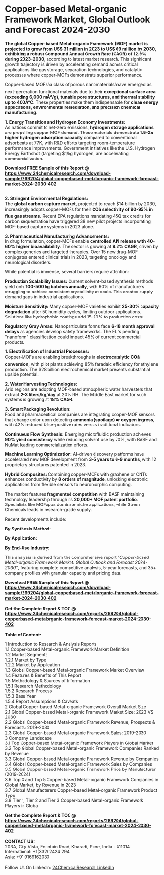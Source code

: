 <h1>Copper-based Metal-organic Framework Market, Global Outlook and Forecast 2024-2030</h1><p><strong>The global Copper-based Metal-organic Framework (MOF) market is projected to grow from US$ 31 million in 2023 to US$ 69 million by 2030, exhibiting a robust Compound Annual Growth Rate (CAGR) of 12.9% during 2023-2030</strong>, according to latest market research. This significant growth trajectory is driven by accelerating demand across critical applications like gas storage, separation technologies, and catalytic processes where copper-MOFs demonstrate superior performance.</p><p>Copper-based MOFsâa class of porous nanomaterialsâhave emerged as next-generation functional materials due to their <strong>exceptional surface area (exceeding 6,000 mÂ²/g), tunable pore structures, and thermal stability up to 400Â°C</strong>. These properties make them indispensable for <strong>clean energy applications, environmental remediation, and precision chemical manufacturing</strong>.</p><p><strong>1. Energy Transition and Hydrogen Economy Investments:</strong><br>
As nations commit to net-zero emissions, <strong>hydrogen storage applications</strong> are propelling copper-MOF demand. These materials demonstrate <strong>1.5-2x higher hydrogen adsorption capacity</strong> compared to conventional adsorbents at 77K, with R&amp;D efforts targeting room-temperature performance improvements. Government initiatives like the U.S. Hydrogen Energy Earthshot (targeting $1/kg hydrogen) are accelerating commercialization.</p><div><b>Download FREE Sample of this Report @ 
            <a href="https://www.24chemicalresearch.com/download-sample/269204/global-copperbased-metalorganic-framework-forecast-market-2024-2030-402">
            https://www.24chemicalresearch.com/download-sample/269204/global-copperbased-metalorganic-framework-forecast-market-2024-2030-402</a></b></div><br><p><strong>2. Stringent Environmental Regulations:</strong><br>
The <strong>global carbon capture market</strong>, projected to reach $14 billion by 2030, increasingly adopts copper-MOFs for their <strong>COâ selectivity of 90-95% in flue gas streams</strong>. Recent EPA regulations mandating 45Q tax credits for carbon sequestration have triggered 38 new pilot projects incorporating MOF-based capture systems in 2023 alone.</p><p><strong>3. Pharmaceutical Manufacturing Advancements:</strong><br>
In drug formulation, copper-MOFs enable <strong>controlled API release with 40-60% higher bioavailability</strong>. The sector is growing at <strong>9.2% CAGR</strong>, driven by complex generics and targeted therapies. Over 15 new drug-MOF conjugates entered clinical trials in 2023, targeting oncology and neurological disorders.</p><p>While potential is immense, several barriers require attention:</p><p><strong>Production Scalability Issues:</strong> Current solvent-based synthesis methods yield only <strong>100-500 kg batches annually</strong>, with 60% of manufacturers struggling to achieve consistent crystallinity at scale. This creates supply-demand gaps in industrial applications.</p><p><strong>Moisture Sensitivity:</strong> Many copper-MOF varieties exhibit <strong>25-30% capacity degradation</strong> after 50 humidity cycles, limiting outdoor applications. Solutions like hydrophobic coatings add 15-20% to production costs.</p><p><strong>Regulatory Gray Areas:</strong> Nanoparticulate forms face <strong>6-18 month approval delays</strong> as agencies develop safety frameworks. The EU's pending "nanoform" classification could impact 45% of current commercial products.</p><p><strong>1. Electrification of Industrial Processes:</strong><br>
Copper-MOFs are enabling breakthroughs in <strong>electrocatalytic COâ conversion</strong>, with pilot plants achieving 85% faradaic efficiency for ethylene production. The $28 billion electrochemical market presents substantial upside potential.</p><p><strong>2. Water Harvesting Technologies:</strong><br>
Arid regions are adopting MOF-based atmospheric water harvesters that extract <strong>2-3 liters/kg/day</strong> at 20% RH. The Middle East market for such systems is growing at <strong>18% CAGR</strong>.</p><p><strong>3. Smart Packaging Revolution:</strong><br>
Food and pharmaceutical companies are integrating copper-MOF sensors that change color upon detecting <strong>ammonia (spoilage) or oxygen ingress</strong>, with 42% reduced false-positive rates versus traditional indicators.</p><p><strong>Continuous Flow Synthesis:</strong> Emerging microfluidic production achieves <strong>90% yield consistency</strong> while reducing solvent use by 70%, with BASF and NuMat leading commercialization efforts.</p><p><strong>Machine Learning Optimization:</strong> AI-driven discovery platforms have accelerated new MOF development from <strong>3-5 years to 6-9 months</strong>, with 12 proprietary structures patented in 2023.</p><p><strong>Hybrid Composites:</strong> Combining copper-MOFs with graphene or CNTs enhances conductivity by <strong>8 orders of magnitude</strong>, unlocking electronic applications from flexible sensors to neuromorphic computing.</p><p>The market features <strong>fragmented competition</strong> with BASF maintaining technology leadership through its <strong>20,000+ MOF patent portfolio</strong>. Specialists like MOFapps dominate niche applications, while Strem Chemicals leads in research-grade supply.</p><p>Recent developments include:</p><p><strong>By Synthesis Method:</strong></p><p><strong>By Application:</strong></p><p><strong>By End-Use Industry:</strong></p><p>This analysis is derived from the comprehensive report <em>"Copper-based Metal-organic Framework Market: Global Outlook and Forecast 2024-2030"</em>, featuring complete competitive analysis, 5-year forecasts, and 35+ company profiles with granular capacity and pricing data.</p><div><b>Download FREE Sample of this Report @ 
            <a href="https://www.24chemicalresearch.com/download-sample/269204/global-copperbased-metalorganic-framework-forecast-market-2024-2030-402">
            https://www.24chemicalresearch.com/download-sample/269204/global-copperbased-metalorganic-framework-forecast-market-2024-2030-402</a></b></div><br><div><b>Get the Complete Report & TOC @ 
            <a href="https://www.24chemicalresearch.com/reports/269204/global-copperbased-metalorganic-framework-forecast-market-2024-2030-402">
            https://www.24chemicalresearch.com/reports/269204/global-copperbased-metalorganic-framework-forecast-market-2024-2030-402</a></b></div><br>
            <b>Table of Content:</b><p>1 Introduction to Research & Analysis Reports<br />
    1.1 Copper-based Metal-organic Framework Market Definition<br />
    1.2 Market Segments<br />
        1.2.1 Market by Type<br />
        1.2.2 Market by Application<br />
    1.3 Global Copper-based Metal-organic Framework Market Overview<br />
    1.4 Features & Benefits of This Report<br />
    1.5 Methodology & Sources of Information<br />
        1.5.1 Research Methodology<br />
        1.5.2 Research Process<br />
        1.5.3 Base Year<br />
        1.5.4 Report Assumptions & Caveats<br />
2 Global Copper-based Metal-organic Framework Overall Market Size<br />
    2.1 Global Copper-based Metal-organic Framework Market Size: 2023 VS 2030<br />
    2.2 Global Copper-based Metal-organic Framework Revenue, Prospects & Forecasts: 2019-2030<br />
    2.3 Global Copper-based Metal-organic Framework Sales: 2019-2030<br />
3 Company Landscape<br />
    3.1 Top Copper-based Metal-organic Framework Players in Global Market<br />
    3.2 Top Global Copper-based Metal-organic Framework Companies Ranked by Revenue<br />
    3.3 Global Copper-based Metal-organic Framework Revenue by Companies<br />
    3.4 Global Copper-based Metal-organic Framework Sales by Companies<br />
    3.5 Global Copper-based Metal-organic Framework Price by Manufacturer (2019-2024)<br />
    3.6 Top 3 and Top 5 Copper-based Metal-organic Framework Companies in Global Market, by Revenue in 2023<br />
    3.7 Global Manufacturers Copper-based Metal-organic Framework Product Type<br />
    3.8 Tier 1, Tier 2 and Tier 3 Copper-based Metal-organic Framework Players in Globa</p><div><b>Get the Complete Report & TOC @ 
            <a href="https://www.24chemicalresearch.com/reports/269204/global-copperbased-metalorganic-framework-forecast-market-2024-2030-402">
            https://www.24chemicalresearch.com/reports/269204/global-copperbased-metalorganic-framework-forecast-market-2024-2030-402</a></b></div><br><b>CONTACT US:</b><br>
            203A, City Vista, Fountain Road, Kharadi, Pune, India - 411014<br>
            International: +1(332) 2424 294<br>
            Asia: +91 9169162030 <br><br>
            Follow Us On LinkedIn: <a href="https://www.linkedin.com/company/24chemicalresearch/">24ChemicalResearch LinkedIn</a>